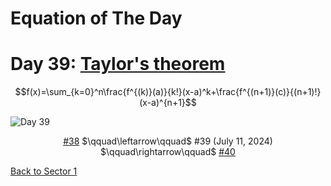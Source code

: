 # Equation of The Day

# Day 39: [Taylor's theorem](https://en.wikipedia.org/wiki/Taylor%27s_theorem)

$$f(x)=\sum_{k=0}^n\frac{f^{(k)}(a)}{k!}(x-a)^k+\frac{f^{(n+1)}(c)}{(n+1)!}(x-a)^{n+1}$$

<picture><img alt="Day 39" src="0039.png"></picture>

<center><a href="0038.html">#38</a> $\qquad\leftarrow\qquad$ #39 (July 11, 2024) $\qquad\rightarrow\qquad$ <a href="0040.html">#40</a></center>

[Back to Sector 1](../0-63.md)

<script src="https://utteranc.es/client.js" repo="12AbBa/eotd" issue-term="pathname" theme="github-light" crossorigin="anonymous" async> </script>